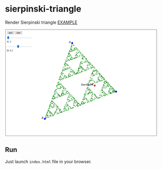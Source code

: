 # sierpinski-triangle
Render Sierpinski triangle [EXAMPLE](https://ihor-pravdin.github.io/sierpinski-triangle/)

![Application](example.png)

## Run

Just launch `index.html` file in your browser.
